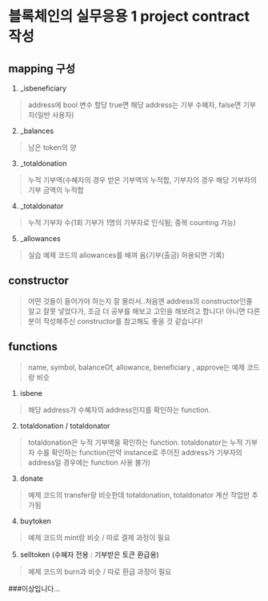 # 블록체인의 실무응용 1 project contract 작성

## mapping 구성

1. _isbeneficiary
> address에 bool 변수 할당
> true면 해당 address는 기부 수혜자, false면 기부자(일반 사용자)

2. _balances
> 남은 token의 양

3. _totaldonation
> 누적 기부액(수혜자의 경우 받은 기부액의 누적합, 기부자의 경우 해당 기부자의 기부 금액의 누적합

4. _totaldonator
> 누적 기부자 수(1회 기부가 1명의 기부자로 인식됨; 중복 counting 가능)

5. _allowances
> 실습 예제 코드의 allowances를 배껴 옴(기부(출금) 허용되면 기록)

## constructor
> 어떤 것들이 들어가야 하는지 잘 몰라서..처음엔 address의 constructor인줄 알고
> 잘못 넣었다가, 조금 더 공부를 해보고 고민을 해보려고 합니다! 아니면 다른 분이 작성해주신
> constructor를 참고해도 좋을 것 같습니다!

## functions

> name, symbol, balanceOf, allowance, beneficiary , approve는 예제 코드랑 비슷

1. isbene
>해당 address가 수혜자의 address인지를 확인하는 function.

2. totaldonation / totaldonator
> totaldonation은 누적 기부액을 확인하는 function.
> totaldonator는 누적 기부자 수를 확인하는 function(만약 instance로 주어진 address가 기부자의 address일 경우에는 function 사용 불가)

3. donate
>예제 코드의 transfer랑 비슷한데 totaldonation, totaldonator 계산 작업만 추가됨

4. buytoken
> 예제 코드의 mint랑 비슷 / 따로 결제 과정이 필요

5. selltoken (수혜자 전용 : 기부받은 토큰 환급용)
> 예제 코드의 burn과 비슷 / 따로 환급 과정이 필요

###이상입니다...
